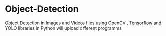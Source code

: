 # Object-Detection
Object Detection in Images and Videos files using OpenCV , Tensorflow and YOLO libraries in Python
will upload different programms
